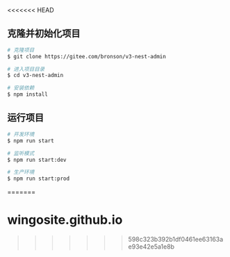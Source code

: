 <<<<<<< HEAD
## 克隆并初始化项目

```bash
# 克隆项目
$ git clone https://gitee.com/bronson/v3-nest-admin

# 进入项目目录
$ cd v3-nest-admin

# 安装依赖
$ npm install
```

## 运行项目

```bash
# 开发环境
$ npm run start

# 监听模式
$ npm run start:dev

# 生产环境
$ npm run start:prod
```
=======
# wingosite.github.io
>>>>>>> 598c323b392b1df0461ee63163ae93e42e5a1e8b
